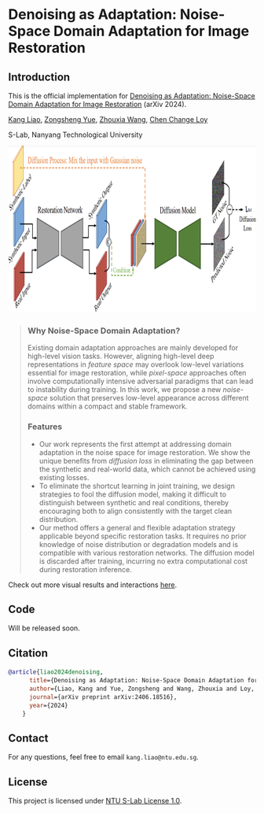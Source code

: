 # Denoising as Adaptation: Noise-Space Domain Adaptation for Image Restoration

## Introduction
This is the official implementation for [Denoising as Adaptation: Noise-Space Domain Adaptation for Image Restoration](https://arxiv.org/abs/2406.18516) (arXiv 2024).

[Kang Liao](https://kangliao929.github.io/), [Zongsheng Yue](https://zsyoaoa.github.io/), [Zhouxia Wang](https://scholar.google.com.hk/citations?user=JWds_bQAAAAJ&hl=zh-CN), [Chen Change Loy](https://www.mmlab-ntu.com/person/ccloy/index.html)

S-Lab, Nanyang Technological University


<div align="center">
  <img src="https://github.com/KangLiao929/Noise-DA/blob/main/assets/new-tesear.png" height="340">
</div>

> ### Why Noise-Space Domain Adaptation?
> Existing domain adaptation approaches are mainly developed for high-level vision tasks. However, aligning high-level deep representations in *feature space* may overlook low-level variations essential for image restoration, while *pixel-space* approaches often involve computationally intensive adversarial paradigms that can lead to instability during training. In this work, we propose a new *noise-space* solution that preserves low-level appearance across different domains within a compact and stable framework.
>  ### Features
>  * Our work represents the first attempt at addressing domain adaptation in the noise space for image restoration. We show the unique benefits from *diffusion loss* in eliminating the gap between the synthetic and real-world data, which cannot be achieved using existing losses.
>  * To eliminate the shortcut learning in joint training, we design strategies to fool the diffusion model, making it difficult to distinguish between synthetic and real conditions, thereby encouraging both to align consistently with the target clean distribution.
>  * Our method offers a general and flexible adaptation strategy applicable beyond specific restoration tasks. It requires no prior knowledge of noise distribution or degradation models and is compatible with various restoration networks. The diffusion model is discarded after training, incurring no extra computational cost during restoration inference.

Check out more visual results and interactions [here](https://kangliao929.github.io/projects/noise-da/).

## Code
Will be released soon.

## Citation
```bibtex
@article{liao2024denoising,
      title={Denoising as Adaptation: Noise-Space Domain Adaptation for Image Restoration},
      author={Liao, Kang and Yue, Zongsheng and Wang, Zhouxia and Loy, Chen Change},
      journal={arXiv preprint arXiv:2406.18516},
      year={2024}
    }
```

## Contact
For any questions, feel free to email `kang.liao@ntu.edu.sg`.

## License
This project is licensed under [NTU S-Lab License 1.0](LICENSE).
